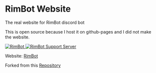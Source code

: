 # RimBot Website

The real website for RimBot discord bot

This is open source because I host it on github-pages and I did not make the website.


<a href="https://top.gg/bot/827291056738402316">
  <img src="https://top.gg/api/widget/827291056738402316.svg" alt="RimBot" />
  </a>

<a href="https://discord.gg/SerCpc56HK/">
  <img src="https://discord.com/api/guilds/879062532877344898/widget.png?style=banner3" alt="RimBot Support Server" />
  </a>

Website: [RimBot](https://rimbot.pages.dev)

Forked from this [Repository](https://github.com/Nouridio/Discord-bot-website-template)
